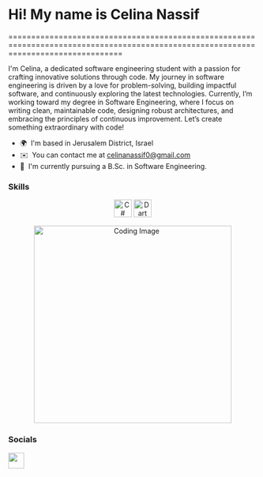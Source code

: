# Hi! My name is Celina Nassif
=====================================================================================================================================

I'm Celina, a dedicated software engineering student with a passion for crafting innovative solutions through code. My journey in software engineering is driven by a love for problem-solving, building impactful software, and continuously exploring the latest technologies. Currently, I’m working toward my degree in Software Engineering, where I focus on writing clean, maintainable code, designing robust architectures, and embracing the principles of continuous improvement. Let’s create something extraordinary with code!

* 🌍  I'm based in Jerusalem District, Israel
* ✉️  You can contact me at [celinanassif0@gmail.com](mailto:celinanassif0@gmail.com)
* 🧠  I'm currently pursuing a B.Sc. in Software Engineering.

### Skills

<p align="center">
  <!-- Add your skill icons here -->
  <a href="https://docs.microsoft.com/en-us/dotnet/csharp/" target="_blank" rel="noreferrer"><img src="https://raw.githubusercontent.com/danielcranney/readme-generator/main/public/icons/skills/csharp-colored.svg" width="36" height="36" alt="C#" /></a>
  <a href="https://dart.dev/" target="_blank" rel="noreferrer"><img src="https://raw.githubusercontent.com/danielcranney/readme-generator/main/public/icons/skills/dart-colored.svg" width="36" height="36" alt="Dart" /></a>
  <!-- Add more skill icons as needed -->
</p>

<p align="center">
  <img src="https://github.com/username/repository-name/raw/main/1.jpg" width="400" alt="Coding Image" />
</p>

### Socials

<p align="left"> 
  <a href="https://www.github.com/CelinaNassif" target="_blank" rel="noreferrer"> <picture> 
    <source media="(prefers-color-scheme: dark)" srcset="https://raw.githubusercontent.com/danielcranney/readme-generator/main/public/icons/socials/github-dark.svg" /> 
    <source media="(prefers-color-scheme: light)" srcset="https://raw.githubusercontent.com/danielcranney/readme-generator/main/public/icons/socials/github.svg" /> 
    <img src="https://raw.githubusercontent.com/danielcranney/readme-generator/main/public/icons/socials/github.svg" width="32" height="32" /> 
  </picture> 
  </a> 
  <!-- Add more social icons as needed -->
</p>
